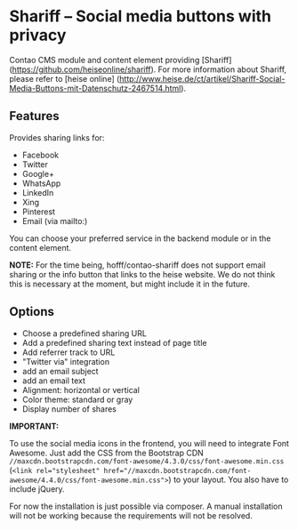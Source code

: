 # Shariff – Social media buttons with privacy

Contao CMS module and content element providing [Shariff] (https://github.com/heiseonline/shariff). For more information about Shariff, please refer to [heise online] (http://www.heise.de/ct/artikel/Shariff-Social-Media-Buttons-mit-Datenschutz-2467514.html).

## Features

Provides sharing links for:

- Facebook
- Twitter
- Google+
- WhatsApp
- LinkedIn
- Xing
- Pinterest
- Email (via mailto:)

You can choose your preferred service in the backend module or in the content element.

**NOTE:** For the time being, hofff/contao-shariff does not support email sharing or the info button that links to the heise website. We do not think this is necessary at the moment, but might include it in the future.

## Options

- Choose a predefined sharing URL
- Add a predefined sharing text instead of page title
- Add referrer track to URL
- "Twitter via" integration
- add an email subject
- add an email text
- Alignment: horizontal or vertical
- Color theme: standard or gray
- Display number of shares

**IMPORTANT:**

To use the social media icons in the frontend, you will need to integrate Font Awesome. Just add the CSS from the Bootstrap CDN `//maxcdn.bootstrapcdn.com/font-awesome/4.3.0/css/font-awesome.min.css` (`<link rel="stylesheet" href="//maxcdn.bootstrapcdn.com/font-awesome/4.4.0/css/font-awesome.min.css">`) to your layout. You also have to include jQuery.

For now the installation is just possible via composer. A manual installation will not be working because the requirements will not be resolved.
